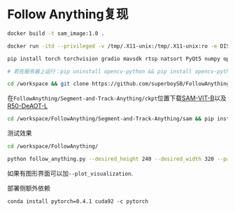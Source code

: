 # Follow Anything复现
```sh
docker build -t sam_image:1.0 .

docker run -itd --privileged -v /tmp/.X11-unix:/tmp/.X11-unix:ro -e DISPLAY=$DISPLAY --gpus all --network=host --name=sam sam_image:1.0 /bin/bash

pip install torch torchvision gradio mavsdk rtsp natsort PyQt5 numpy opencv-python pycocotools matplotlib Pillow scikit-image spatial-correlation-sampler timm

# 若在服务器上运行：pip uninstall opencv-python && pip install opencv-python-headless

cd /workspace && git clone https://github.com/superboySB/FollowAnything 

```
在`FollowAnything/Segment-and-Track-Anything/ckpt`位置下载[SAM-VIT-B](https://dl.fbaipublicfiles.com/segment_anything/sam_vit_b_01ec64.pth)以及[R50-DeAOT-L](https://drive.google.com/file/d/1QoChMkTVxdYZ_eBlZhK2acq9KMQZccPJ/view)
```sh
cd /workspace/FollowAnything/Segment-and-Track-Anything/sam && pip install -e .
```
测试效果
```sh
cd /workspace/FollowAnything/

python follow_anything.py --desired_height 240 --desired_width 320 --path_to_video example_videos/car_following.avi --save_images_to outputs/ --detect dino --redetect_by tracker --use_sam --tracker siammask --queries_dir queries/toy_car_following --desired_feature 0 
```
如果有图形界面可以加`--plot_visualization`.

部署侧额外依赖
```
conda install pytorch=0.4.1 cuda92 -c pytorch
```